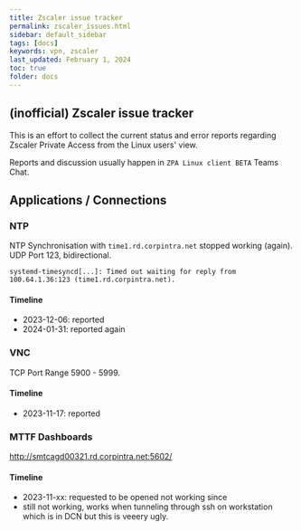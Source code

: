 ```yaml
---
title: Zscaler issue tracker
permalink: zscaler_issues.html
sidebar: default_sidebar
tags: [docs]
keywords: vpn, zscaler
last_updated: February 1, 2024
toc: true
folder: docs
---
```


## (inofficial) Zscaler issue tracker

This is an effort to collect the current status and error reports regarding
Zscaler Private Access from the Linux users' view.

Reports and discussion usually happen in `ZPA Linux client BETA` Teams Chat.

## Applications / Connections

### NTP

NTP Synchronisation with `time1.rd.corpintra.net` stopped working (again).
UDP Port 123, bidirectional.

```
systemd-timesyncd[...]: Timed out waiting for reply from 100.64.1.36:123 (time1.rd.corpintra.net).
```

#### Timeline

* 2023-12-06: reported
* 2024-01-31: reported again

### VNC

TCP Port Range 5900 - 5999.

#### Timeline

* 2023-11-17: reported




### MTTF Dashboards

http://smtcagd00321.rd.corpintra.net:5602/

#### Timeline

* 2023-11-xx: requested to be opened not working since
* still not working, works when tunneling through ssh on workstation which is in DCN but this is veeery ugly.
